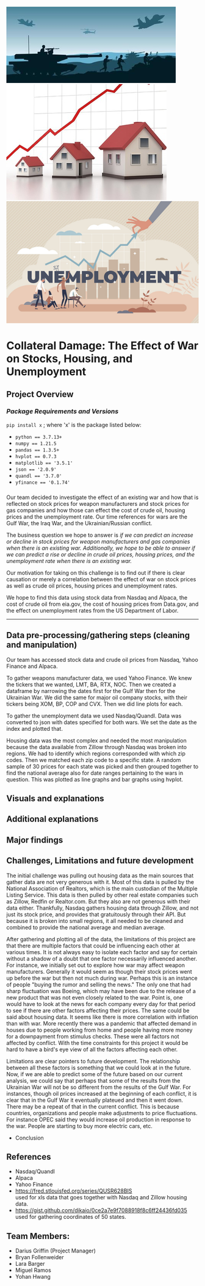 ![War Image](Resources/War_Image.jpeg)
![Housing Prices](Resources/housing_prices.jpeg)
![Unemployment](Resources/unemployment.jpeg)

# Collateral Damage: The Effect of War on Stocks, Housing, and Unemployment

## **Project Overview**
  ### 
  ### *Package Requirements and Versions*
`pip install x` ; where 'x' is the package listed below:
* `python == 3.7.13+` 
* `numpy == 1.21.5`
* `pandas == 1.3.5+`
* `hvplot == 0.7.3`
* `matplotlib == '3.5.1'`
* `json == '2.0.9'`
* `quandl == '3.7.0'`
* `yfinance == '0.1.74'`
  
###
  Our team decided to investigate the effect of an existing war and how that is reflected on stock prices for weapon manufacturers and stock prices for gas companies and how those can effect the cost of crude oil, housing prices and the unemployment rate. Our time references for wars are the Gulf War, the Iraq War, and the Ukrainian/Russian conflict.

The business question we hope to answer is *if we can predict an increase or decline in stock prices for weapon manufacturers and gas companies when there is an existing war. Additionally, we hope to be able to answer if we can predict a rise or decline in crude oil prices, housing prices, and the unemployment rate when there is an existing war.*

Our motivation for taking on this challenge is to find out if there is clear causation or merely a correlation between the effect of war on stock prices as well as crude oil prices, housing prices and unemployment rates.

We hope to find this data using stock data from Nasdaq and Alpaca, the cost of crude oil from eia.gov, the cost of housing prices from Data.gov, and the effect on unemployment rates from the US Department of Labor.

___

## Data pre-processing/gathering steps (cleaning and manipulation)
Our team has accessed stock data and crude oil prices from Nasdaq, Yahoo Finance and Alpaca.

To gather weapons manufacturer data, we used Yahoo Finance. We knew the tickers that we wanted, LMT, BA, RTX, NOC. Then we created a dataframe by narrowing the dates first for the Gulf War then for the Ukrainian War. We did the same for major oil company stocks, with their tickers being XOM, BP, COP and CVX. Then we did line plots for each.

To gather the unemployment data we used Nasdaq/Quandl. Data was converted to json with dates specified for both wars. We set the date as the index and plotted that.

Housing data was the most complex and needed the most manipulation because the data available from Zillow through Nasdaq was broken into regions. We had to identify which regions corresponded with which zip codes. Then we matched each zip code to a specific state. A random sample of 30 prices for each state was picked and then grouped together to find the national average also for date ranges pertaining to the wars in question. This was plotted as line graphs and bar graphs using hvplot.


## Visuals and explanations
## Additional explanations
## Major findings
  
## Challenges, Limitations and future development

The initial challenge was pulling out housing data as the main sources that gather data are not very generous with it. Most of this data is pulled by the National Association of Realtors, which is the main custodian of the Multiple Listing Service. This data is then pulled by other real estate companies such as Zillow, Redfin or Realtor.com. But they also are not generous with their data either. Thankfully, Nasdaq gathers housing data through Zillow, and not just its stock price, and provides that gratuitously through their API. But because it is broken into small regions, it all needed to be cleaned and combined to provide the national average and median average.

After gathering and plotting all of the data, the limitations of this project are that there are multiple factors that could be influencing each other at various times. It is not always easy to isolate each factor and say for certain without a shadow of a doubt that one factor necessarily influenced another. For instance, we initially set out to explore how war may affect weapon manufacturers. Generally it would seem as though their stock prices went up before the war but then not much during war. Perhaps this is an instance of people "buying the rumor and selling the news." The only one that had sharp fluctuation was Boeing, which may have been due to the release of a new product that was not even closely related to the war. Point is, one would have to look at the news for each company every day for that period to see if there are other factors affecting their prices. The same could be said about housing data. It seems like there is more correlation with inflation than with war. More recently there was a pandemic that affected demand in houses due to people working from home and people having more money for a downpayment from stimulus checks. These were all factors not affected by conflict. With the time constraints for this project it would be hard to have a bird's eye view of all the factors affecting each other.

Limitations are clear pointers to future development. The relationship between all these factors is something that we could look at in the future. Now, if we are able to predict some of the future based on our current analysis, we could say that perhaps that some of the results from the Ukrainian War will not be so different from the results of the Gulf War. For instances, though oil prices increased at the beginning of each conflict, it is clear that in the Gulf War it eventually plateued and then it went down. There may be a repeat of that in the current conflict. This is because countries, organizations and people make adjustments to price fluctuations. For instance OPEC said they would increase oil production in response to the war. People are starting to buy more electric cars, etc. 




- Conclusion
## References

- Nasdaq/Quandl<br>
- Alpaca<br>
- Yahoo Finance<br>
- https://fred.stlouisfed.org/series/QUSR628BIS<br>
used for xls data that goes together with Nasdaq and Zillow housing data.<br>
- https://gist.github.com/dikaio/0ce2a7e9f7088918f8c6ff24436fd035<br>
used for gathering coordinates of 50 states.

## Team Members:

  - Darius Griffin (Project Manager)<br>
  - Bryan Follenweider<br>
  - Lara Barger<br>
  - Miguel Ramos<br>
  - Yohan Hwang
